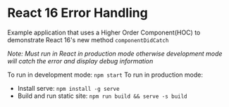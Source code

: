 # React 16 Error Handling

Example application that uses a Higher Order Component(HOC) to demonstrate React 16's new method `componentDidCatch`

*Note: Must run in React in production mode otherwise development mode will catch the error and display debug information* 

To run in development mode: `npm start`
To run in production mode:
- Install serve: `npm install -g serve`
- Build and run static site: `npm run build && serve -s build`

